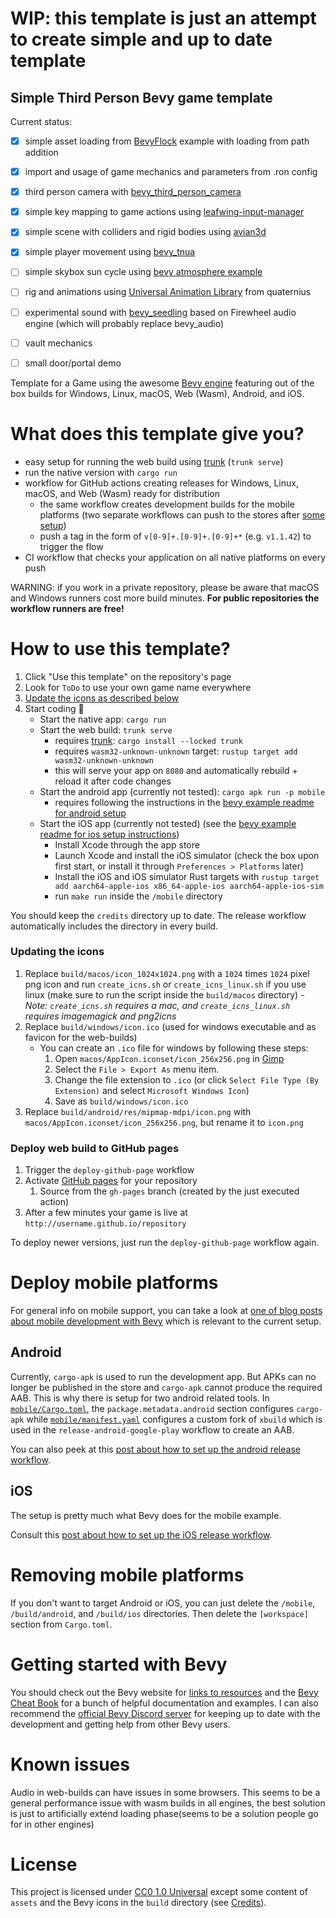 

# WIP: this template is just an attempt to create simple and up to date template
## Simple Third Person Bevy game template
Current status:
- [x] simple asset loading from [BevyFlock] example with loading from path addition
- [x] import and usage of game mechanics and parameters from .ron config
- [x] third person camera with [bevy_third_person_camera]
- [x] simple key mapping to game actions using [leafwing-input-manager]
- [x] simple scene with colliders and rigid bodies using [avian3d]
- [x] simple player movement using [bevy_tnua]
- [ ] simple skybox sun cycle using [bevy atmosphere example]
- [ ] rig and animations using [Universal Animation Library] from quaternius
- [ ] experimental sound with [bevy_seedling] based on Firewheel audio engine (which will probably replace bevy_audio)
- [ ] vault mechanics
- [ ] small door/portal demo


Template for a Game using the awesome [Bevy engine][bevy] featuring out of the box builds for Windows, Linux, macOS, Web (Wasm), Android, and iOS.

# What does this template give you?

<!--* small example ["game"](https://olekspickle.github.io/bevy_new_third_person/)-->
* easy setup for running the web build using [trunk] (`trunk serve`)
* run the native version with `cargo run`
* workflow for GitHub actions creating releases for Windows, Linux, macOS, and Web (Wasm) ready for distribution
    * the same workflow creates development builds for the mobile platforms (two separate workflows can push to the stores after [some setup](#deploy-mobile-platforms))
    * push a tag in the form of `v[0-9]+.[0-9]+.[0-9]+*` (e.g. `v1.1.42`) to trigger the flow
* CI workflow that checks your application on all native platforms on every push

WARNING: if you work in a private repository, please be aware that macOS and Windows runners cost more build minutes.
**For public repositories the workflow runners are free!**

# How to use this template?

1. Click "Use this template" on the repository's page
2. Look for `ToDo` to use your own game name everywhere
3. [Update the icons as described below](#updating-the-icons)
4. Start coding :tada:
    * Start the native app: `cargo run`
    * Start the web build: `trunk serve`
        * requires [trunk]: `cargo install --locked trunk`
        * requires `wasm32-unknown-unknown` target: `rustup target add wasm32-unknown-unknown`
        * this will serve your app on `8080` and automatically rebuild + reload it after code changes
    * Start the android app (currently not tested):
    `cargo apk run -p mobile`
        * requires following the instructions in the [bevy example readme for android setup][android-instructions]
    * Start the iOS app     (currently not tested)
    (see the [bevy example readme for ios setup instructions][ios-instructions])
        * Install Xcode through the app store
        * Launch Xcode and install the iOS simulator (check the box upon first start, or install it through `Preferences > Platforms` later)
        * Install the iOS and iOS simulator Rust targets with `rustup target add aarch64-apple-ios x86_64-apple-ios aarch64-apple-ios-sim`
        * run `make run` inside the `/mobile` directory

You should keep the `credits` directory up to date. The release workflow automatically includes the directory in every build.

### Updating the icons
1. Replace `build/macos/icon_1024x1024.png` with a `1024` times `1024` pixel png icon and run `create_icns.sh` or `create_icns_linux.sh` if you use linux (make sure to run the script inside the `build/macos` directory) - _Note: `create_icns.sh` requires a mac, and `create_icns_linux.sh` requires imagemagick and png2icns_
2. Replace `build/windows/icon.ico` (used for windows executable and as favicon for the web-builds)
    * You can create an `.ico` file for windows by following these steps:
       1. Open `macos/AppIcon.iconset/icon_256x256.png` in [Gimp](https://www.gimp.org/downloads/)
       2. Select the `File > Export As` menu item.
       3. Change the file extension to `.ico` (or click `Select File Type (By Extension)` and select `Microsoft Windows Icon`)
       4. Save as `build/windows/icon.ico`
3. Replace `build/android/res/mipmap-mdpi/icon.png` with `macos/AppIcon.iconset/icon_256x256.png`, but rename it to `icon.png`

### Deploy web build to GitHub pages

1. Trigger the `deploy-github-page` workflow
2. Activate [GitHub pages](https://pages.github.com/) for your repository
     1. Source from the `gh-pages` branch (created by the just executed action)
3. After a few minutes your game is live at `http://username.github.io/repository`

To deploy newer versions, just run the `deploy-github-page` workflow again.

# Deploy mobile platforms

For general info on mobile support, you can take a look at [one of blog posts about mobile development with Bevy][mobile_dev_with_bevy_2] which is relevant to the current setup.

## Android

Currently, `cargo-apk` is used to run the development app. But APKs can no longer be published in the store and `cargo-apk` cannot produce the required AAB. This is why there is setup for two android related tools. In [`mobile/Cargo.toml`](./mobile/Cargo.toml), the `package.metadata.android` section configures `cargo-apk` while [`mobile/manifest.yaml`](./mobile/manifest.yaml) configures a custom fork of `xbuild` which is used in the `release-android-google-play` workflow to create an AAB.

You can also peek at this [post about how to set up the android release workflow][workflow_bevy_android].

## iOS

The setup is pretty much what Bevy does for the mobile example.

Consult this [post about how to set up the iOS release workflow][workflow_bevy_ios].

# Removing mobile platforms

If you don't want to target Android or iOS, you can just delete the `/mobile`, `/build/android`, and `/build/ios` directories.
Then delete the `[workspace]` section from `Cargo.toml`.

# Getting started with Bevy

You should check out the Bevy website for [links to resources][bevy-learn] and the [Bevy Cheat Book] for a bunch of helpful documentation and examples. I can also recommend the [official Bevy Discord server][bevy-discord] for keeping up to date with the development and getting help from other Bevy users.

# Known issues

Audio in web-builds can have issues in some browsers. This seems to be a general performance issue with wasm builds in all engines, the best solution is just to artificially extend loading phase(seems to be a solution people go for in other engines)

# License

This project is licensed under [CC0 1.0 Universal](LICENSE) except some content of `assets` and the Bevy icons in the `build` directory (see [Credits](credits/CREDITS.md)).

[android-instructions]: https://github.com/bevyengine/bevy/blob/latest/examples/README.md#setup
[avian3d]: https://github.com/Jondolf/avian/tree/main/crates/avian3d
[bevy]: https://bevyengine.org/
[bevy atmosphere example]: https://bevyengine.org/examples/3d-rendering/atmosphere/
[bevy-discord]: https://discord.gg/bevy
[bevy-learn]: https://bevyengine.org/learn/
[bevy_third_person_camera]: https://github.com/The-DevBlog/bevy_third_person_camera
[bevy_tnua]: https://github.com/idanarye/bevy-tnua
[bevy_seedling]: https://github.com/CorvusPrudens/bevy_seedling
[Bevy Cheat Book]: https://bevy-cheatbook.github.io/introduction.html
[BevyFlock]: https://github.com/TheBevyFlock/bevy_new_2d
[ios-instructions]: https://github.com/bevyengine/bevy/blob/latest/examples/README.md#setup-1
[leafwing-input-manager]: https://github.com/Leafwing-Studios/leafwing-input-manager
[mobile_dev_with_bevy_2]: https://www.nikl.me/blog/2023/notes_on_mobile_development_with_bevy_2/
[trunk]: https://trunkrs.dev/
[Universal Animation Library]: https://quaternius.itch.io/universal-animation-library
[workflow_bevy_android]: https://www.nikl.me/blog/2023/github_workflow_to_publish_android_app/
[workflow_bevy_ios]: https://www.nikl.me/blog/2023/github_workflow_to_publish_ios_app/
